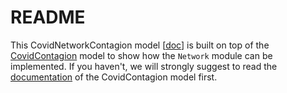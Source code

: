 # README

This CovidNetworkContagion model [[doc](https://abm4all.github.io/Melodie/html/gallery/covid_network_contagion.html)]
is built on top of the [CovidContagion](https://github.com/ABM4ALL/CovidContagion) 
model to show how the ``Network`` module can be implemented.
If you haven't, we will strongly suggest to read the 
[documentation](https://abm4all.github.io/Melodie/html/tutorial.html) of the CovidContagion model first.
